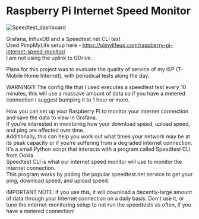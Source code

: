 # Raspberry Pi Internet Speed Monitor

![Speedtest_dashboard](https://user-images.githubusercontent.com/5100075/120923789-9b1d2900-c68d-11eb-9c85-1fc56b2c77de.png)

Grafana, InfluxDB and a Speedtest.net CLI test<br>
Used PimpMyLife setup here - https://pimylifeup.com/raspberry-pi-internet-speed-monitor/<br>
I am not using the uplink to GDrive.<br>

Plans for this project was to evaluate the quality of service of my ISP (T-Mobile Home Internet), with periodical tests along the day.<br>

WARNING!!! The config file that I used executes a speedtest test every 10 minutes, this will use a massave amount of data so if you have a metered connection I suggest bumping it to 1 hour or more.<br>

How you can set up your Raspberry Pi to monitor your internet connection and save the data to view in Grafana.<br>
If you’re interested in monitoring how your download speed, upload speed, and ping are affected over time.<br>
Additionally, this can help you work out what times your network may be at its peak capacity or if you’re suffering from a degraded internet connection.<br>
It's a small Python script that interacts with a program called Speedtest CLI from Ookla.<br>
Speedtest CLI is what our internet speed monitor will use to monitor the internet connection.<br>
This program works by polling the popular speedtest.net service to get your ping, download speed, and upload speed.<br>


IMPORTANT NOTE: If you use this, it will download a decently-large amount of data through your Internet connection on a daily basis. Don't use it, or tune the internet-monitoring setup to not run the speedtests as often, if you have a metered connection!<br>
